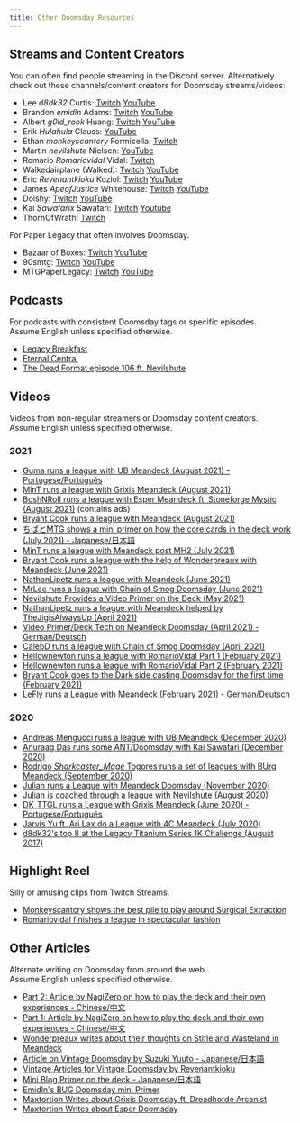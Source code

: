 ```yaml
---
title: Other Doomsday Resources
---
```


## Streams and Content Creators

You can often find people streaming in the Discord server. Alternatively check
out these channels/content creators for Doomsday streams/videos:

- Lee *d8dk32* Curtis:
  [Twitch](https://www.twitch.tv/ddftguy)
  [YouTube](https://www.youtube.com/channel/UCD0Os6qvXicEZl6gJ_xPXGw)
- Brandon *emidln* Adams:
  [Twitch](https://www.twitch.tv/adam4300)
  [YouTube](https://www.youtube.com/channel/UCaUTfix3JtYYwpLHBSFunIw)
- Albert *g0ld_rook* Huang:
  [Twitch](https://www.twitch.tv/g0ld_rook)
  [YouTube](https://www.youtube.com/channel/UC5uCLmqksd7KrHdKa6Gxmaw)
- Erik *Hulahula* Clauss:
  [YouTube](https://www.youtube.com/channel/UC8jP7pO-rpfhn0_Bg7CIp2w)
- Ethan *monkeyscantcry* Formicella:
  [Twitch](https://www.twitch.tv/monkeyscantcry)
- Martin *nevilshute* Nielsen:
  [YouTube](https://www.youtube.com/channel/UC96xkSiGHqjAa_dfnf46NtQ)
- Romario *Romariovidal* Vidal:
  [Twitch](https://www.twitch.tv/romariovidal)
- Walkedairplane (Walked):
  [Twitch](https://www.twitch.tv/walkedairplane)
  [YouTube](https://www.youtube.com/user/walkedairplane)
- Eric *Revenantkioku* Koziol:
  [Twitch](https://www.twitch.tv/revenantkioku)
  [YouTube](https://www.youtube.com/user/revenantkioku)
- James *ApeofJustice* Whitehouse:
  [Twitch](https://www.twitch.tv/apeofjustice)
  [YouTube](https://www.youtube.com/channel/UCx_K-oTEpDPJRhPtiP3WjKw)
- Doishy:
  [Twitch](https://www.twitch.tv/doishy)
  [YouTube](https://www.youtube.com/channel/UC_sW93YGx7piZSIRakTnkrA)
- Kai *Sawatarix* Sawatari:
  [Twitch](https://www.twitch.tv/sawatarix)
  [Youtube](https://www.youtube.com/channel/UCd9ApEL1lSWpgjDqdlpSYlg)
- ThornOfWrath:
  [Twitch](https://www.twitch.tv/thornofwrath)

For Paper Legacy that often involves Doomsday.

- Bazaar of Boxes:
  [Twitch](https://twitch.tv/bazaarofboxes)
  [YouTube](https://www.youtube.com/channel/UCJAh1KrKva2ThdY2OSs1-Rw)
- 90smtg:
  [Twitch](https://twitch.tv/90sMTG)
  [YouTube](https://www.youtube.com/channel/UCZRjwixdkw7TykmWn2Mss2g)
- MTGPaperLegacy:
  [Twitch](https://www.twitch.tv/mtgpaperlegacy)
  [YouTube](https://www.youtube.com/channel/UCLn5vm9flyrHeds_uUKBEew)

## Podcasts

For podcasts with consistent Doomsday tags or specific episodes.  
Assume English unless specified otherwise.

- [Legacy Breakfast](https://legacy-breakfast.com/tag/doomsday/)
- [Eternal Central](https://www.eternalcentral.com/tag/doomsday/)
- [The Dead Format episode 106 ft. Nevilshute](https://soundcloud.com/the-dead-format/episode-106-doomsday-with-nevilshute-martin-nielsen)

## Videos

Videos from non-regular streamers or Doomsday content creators.  
Assume English unless specified otherwise.

### 2021

- [Guma runs a league with UB Meandeck (August 2021) - Portugese/Português](https://www.youtube.com/watch?v=Wn26fq9mAWg)
- [MinT runs a league with Grixis Meandeck (August 2021)](https://www.youtube.com/watch?v=yKWIi_DcWkc)
- [BoshNRoll runs a league with Esper Meandeck ft. Stoneforge Mystic (August 2021)](https://www.youtube.com/watch?v=mZJMKwtWUbo) (contains ads)
- [Bryant Cook runs a league with Meandeck (August 2021)](https://www.youtube.com/watch?v=n8w5lQ2Xbn0)
- [ちばとMTG shows a mini primer on how the core cards in the deck work (July 2021) - Japanese/日本語](https://www.youtube.com/watch?v=RsFCyud45qw)
- [MinT runs a league with Meandeck post MH2 (July 2021)](https://www.youtube.com/watch?v=Aidkv6ZH87A)
- [Bryant Cook runs a league with the help of Wonderpreaux with Meandeck (June 2021)](https://www.youtube.com/watch?v=PMqa-PoH57c)
- [NathanLipetz runs a league with Meandeck (June 2021)](https://www.youtube.com/watch?v=BLubJad3Pnw)
- [MrLee runs a league with Chain of Smog Doomsday (June 2021)](https://www.youtube.com/watch?v=kvUTvOye8uc)
- [Nevilshute Provides a Video Primer on the Deck (May 2021)](https://www.youtube.com/watch?v=Js6hJ_4K5CU)
- [NathanLipetz runs a league with Meandeck helped by TheJigisAlwaysUp (April 2021)](https://www.youtube.com/watch?v=jKqj_6Z0mrQ)
- [Video Primer/Deck Tech on Meandeck Doomsday (April 2021) - German/Deutsch](https://www.youtube.com/watch?v=R76tj2vwp34)
- [CalebD runs a league with Chain of Smog Doomsday (April 2021)](https://www.youtube.com/watch?v=9M0K1Z9bWM0)
- [Hellownewton runs a league with RomarioVidal Part 1 (February 2021)](https://www.youtube.com/watch?v=VhzUCmILgj8)
- [Hellownewton runs a league with RomarioVidal Part 2 (February 2021)](https://www.youtube.com/watch?v=9KzxwRH0vbo)
- [Bryant Cook goes to the Dark side casting Doomsday for the first time (February 2021)](https://www.youtube.com/watch?v=h1euGB8hQFM)
- [LeFly runs a League with Meandeck (February 2021) - German/Deutsch](https://www.youtube.com/watch?v=pkpixIywm1w)

### 2020

- [Andreas Mengucci runs a league with UB Meandeck (December 2020)](https://www.youtube.com/watch?v=8HlIvDf7iDg)
- [Anuraag Das runs some ANT/Doomsday with Kai Sawatari (December 2020)](https://www.youtube.com/watch?v=u-kyFx2VJ0c)
- [Rodrigo *Sharkcaster_Mage* Togores runs a set of leagues with BUrg Meandeck (September 2020)](https://www.youtube.com/playlist?list=PLowHzeuy7CRM8N34LB8Oc0XGCLIxB3Q3z)
- [Julian runs a League with Meandeck Doomsday (November 2020)](https://www.youtube.com/watch?v=xbrEBHtF1Cs)
- [Julian is coached through a league with Nevilshute (August 2020)](https://www.youtube.com/watch?v=JDEXkRw679w)
- [DK_TTGL runs a League with Grixis Meandeck (June 2020) - Portugese/Português](https://www.youtube.com/watch?v=eMgfFlx0_10)
- [Jarvis Yu ft. Ari Lax do a League with 4C Meandeck (July 2020)](https://www.youtube.com/watch?v=mn4GYFoVrRA)
- [d8dk32's top 8 at the Legacy Titanium Series 1K Challenge (August 2017)](https://www.youtube.com/watch?v=VmmR_3pG0Rs&t=38m3s)

## Highlight Reel

Silly or amusing clips from Twitch Streams.

- [Monkeyscantcry shows the best pile to play around Surgical Extraction](https://www.twitch.tv/videos/564975441)
- [Romariovidal finishes a league in spectacular fashion](https://www.twitch.tv/videos/698945172)

## Other Articles

Alternate writing on Doomsday from around the web.  
Assume English unless specified otherwise.

- [Part 2: Article by NagiZero on how to play the deck and their own experiences - Chinese/中文](https://www.iyingdi.com/tz/post/5105868)
- [Part 1: Article by NagiZero on how to play the deck and their own experiences - Chinese/中文](https://www.iyingdi.com/tz/post/5107657)
- [Wonderpreaux writes about their thoughts on Stifle and Wasteland in Meandeck](https://pastebin.com/Syt240yY)
- [Article on Vintage Doomsday by Suzuki Yuuto - Japanese/日本語](https://note.com/unbangush/n/n6e509434ef9c)
- [Vintage Articles for Vintage Doomsday by Revenantkioku](https://oraclesofthecoast.com/)
- [Mini Blog Primer on the deck - Japanese/日本語](https://note.com/nao_ddft/n/ne45e19d345f9)
- [Emidln's BUG Doomsday mini Primer](https://gist.github.com/emidln/5241e81d32c05188c7ef613e18614925)
- [Maxtortion Writes about Grixis Doomsday ft. Dreadhorde Arcanist](https://minmaxblog.com/nostradamus/)
- [Maxtortion Writes about Esper Doomsday](https://minmaxblog.com/max-shows-off-esper-doomsday/)
